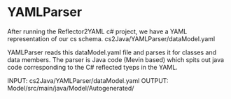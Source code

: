 # YAMLParser 

After running the Reflector2YAML c# project, we have a YAML representation of our cs schema.
cs2Java/YAMLParser/dataModel.yaml 

YAMLParser reads this dataModel.yaml file and parses it for classes and data members.
The parser is Java code (Mevin based) which spits out java code corresponding to the C# reflected tyeps in the YAML.

INPUT: cs2Java/YAMLParser/dataModel.yaml OUTPUT: Model/src/main/java/Model/Autogenerated/
